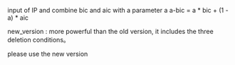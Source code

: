 input of IP and combine bic and aic with a parameter a
	a-bic = a * bic + (1 - a) * aic


new_version :	more powerful than the old version, it includes the three deletion conditions。  


please use the new version

